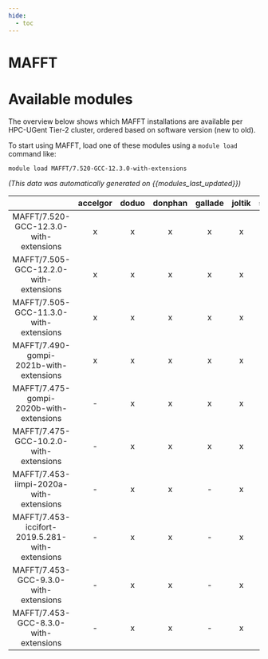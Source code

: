 ```yaml
---
hide:
  - toc
---
```


MAFFT
=====

# Available modules


The overview below shows which MAFFT installations are available per HPC-UGent Tier-2 cluster, ordered based on software version (new to old).

To start using MAFFT, load one of these modules using a `module load` command like:

```shell
module load MAFFT/7.520-GCC-12.3.0-with-extensions
```

*(This data was automatically generated on {{modules_last_updated}})*  

| |accelgor|doduo|donphan|gallade|joltik|shinx|skitty|
| :---: | :---: | :---: | :---: | :---: | :---: | :---: | :---: |
|MAFFT/7.520-GCC-12.3.0-with-extensions|x|x|x|x|x|x|x|
|MAFFT/7.505-GCC-12.2.0-with-extensions|x|x|x|x|x|-|-|
|MAFFT/7.505-GCC-11.3.0-with-extensions|x|x|x|x|x|-|-|
|MAFFT/7.490-gompi-2021b-with-extensions|x|x|x|x|x|-|-|
|MAFFT/7.475-gompi-2020b-with-extensions|-|x|x|x|x|-|-|
|MAFFT/7.475-GCC-10.2.0-with-extensions|-|x|x|x|x|-|-|
|MAFFT/7.453-iimpi-2020a-with-extensions|-|x|x|-|x|-|-|
|MAFFT/7.453-iccifort-2019.5.281-with-extensions|-|x|x|-|x|-|-|
|MAFFT/7.453-GCC-9.3.0-with-extensions|-|x|x|-|x|-|-|
|MAFFT/7.453-GCC-8.3.0-with-extensions|-|x|x|-|x|-|-|
